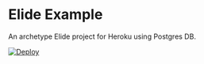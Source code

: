 # Elide Example

An archetype Elide project for Heroku using Postgres DB.  

[![Deploy](https://www.herokucdn.com/deploy/button.svg)](https://heroku.com/deploy?template=https://github.com/a2l007/elide-heroku-example)
